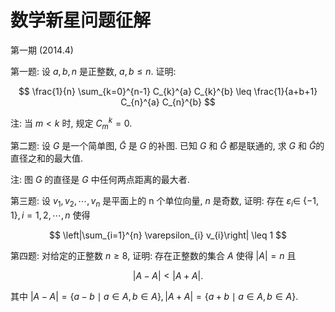 # 数学新星问题征解 

第一期 (2014.4)

第一题: 设 $a, b, n$ 是正整数, $a, b \leq n$. 证明:

$$
\frac{1}{n} \sum_{k=0}^{n-1} C_{k}^{a} C_{k}^{b} \leq \frac{1}{a+b+1} C_{n}^{a} C_{n}^{b}
$$

注: 当 $m<k$ 时, 规定 $C_{m}^{k}=0$.

第二题: 设 $G$ 是一个简单图, $\bar{G}$ 是 $G$ 的补图. 已知 $G$ 和 $\bar{G}$ 都是联通的, 求 $G$ 和 $\bar{G}$的直径之和的最大值.

注: 图 $G$ 的直径是 $G$ 中任何两点距离的最大者.

第三题: 设 $v_{1}, v_{2}, \cdots, v_{n}$ 是平面上的 $\mathrm{n}$ 个单位向量, $n$ 是奇数, 证明: 存在 $\varepsilon_{i} \in$ $\{-1,1\}, i=1,2, \cdots, n$ 使得

$$
\left|\sum_{i=1}^{n} \varepsilon_{i} v_{i}\right| \leq 1
$$

第四题: 对给定的正整数 $n \geq 8$, 证明: 存在正整数的集合 $A$ 使得 $|A|=n$ 且

$$
|A-A|<|A+A| \text {. }
$$

其中 $|A-A|=\{a-b \mid a \in A, b \in A\},|A+A|=\{a+b \mid a \in A, b \in A\}$.


